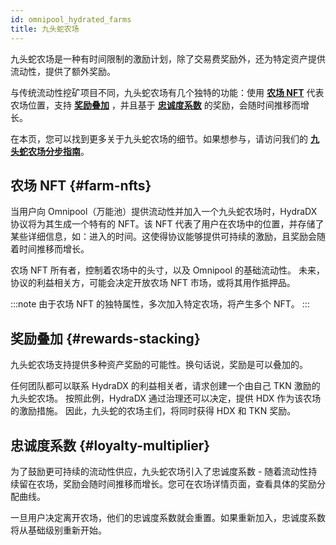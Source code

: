 ```yaml
---
id: omnipool_hydrated_farms
title: 九头蛇农场
---
```


九头蛇农场是一种有时间限制的激励计划，除了交易费奖励外，还为特定资产提供流动性，提供了额外奖励。

与传统流动性挖矿项目不同，九头蛇农场有几个独特的功能：使用 **[农场 NFT](#farm-nfts)** 代表农场位置，支持 **[奖励叠加](#rewards-stacking)** ，并且基于 **[忠诚度系数](#loyalty-multiplier)** 的奖励，会随时间推移而增长。

在本页，您可以找到更多关于九头蛇农场的细节。如果想参与，请访问我们的 **[九头蛇农场分步指南](/howto_hydrated_farms)**。

## 农场 NFT {#farm-nfts}
当用户向 Omnipool（万能池）提供流动性并加入一个九头蛇农场时，HydraDX 协议将为其生成一个特有的 NFT。该 NFT 代表了用户在农场中的位置，并存储了某些详细信息，如：进入的时间。这使得协议能够提供可持续的激励，且奖励会随着时间推移而增长。

农场 NFT 所有者，控制着农场中的头寸，以及 Omnipool 的基础流动性。 未来，协议的利益相关方，可能会决定开放农场 NFT 市场，或将其用作抵押品。

:::note
由于农场 NFT 的独特属性，多次加入特定农场，将产生多个 NFT。
:::

## 奖励叠加 {#rewards-stacking}
九头蛇农场支持提供多种资产奖励的可能性。换句话说，奖励是可以叠加的。

任何团队都可以联系 HydraDX 的利益相关者，请求创建一个由自己 TKN 激励的九头蛇农场。 按照此例，HydraDX 通过治理还可以决定，提供 HDX 作为该农场的激励措施。 因此，九头蛇的农场主们，将同时获得 HDX 和 TKN 奖励。

## 忠诚度系数 {#loyalty-multiplier}
为了鼓励更可持续的流动性供应，九头蛇农场引入了忠诚度系数 - 随着流动性持续留在农场，奖励会随时间推移而增长。您可在农场详情页面，查看具体的奖励分配曲线。

一旦用户决定离开农场，他们的忠诚度系数就会重置。如果重新加入，忠诚度系数将从基础级别重新开始。
